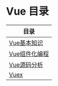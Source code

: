 # Vue 目录

| 目录 |
| --- | 
|[Vue基本知识](https://github.com/WTxiaomage/learning-repository/blob/master/Vue/01_vue_base.md) |
|[Vue组件化编程](https://github.com/WTxiaomage/learning-repository/blob/master/Vue/02_vue_component_programming.md) |
|[Vue源码分析](https://github.com/WTxiaomage/learning-repository/blob/master/Vue/03_vue_source.md) |
|[Vuex](https://github.com/WTxiaomage/learning-repository/blob/master/Vue/04_vuex.md) |




